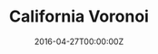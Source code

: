 ---
date: "2016-04-27T00:00:00Z"
external_link: https://observablehq.com/@mayagans/mapping-air-quality-data-with-d3
image:
  caption: California Voronoi
focal_point: Smart
summary: A Voronoi mesh timelapse using Purple Air sensor data 
tags:
  - Package
title: California Voronoi
---